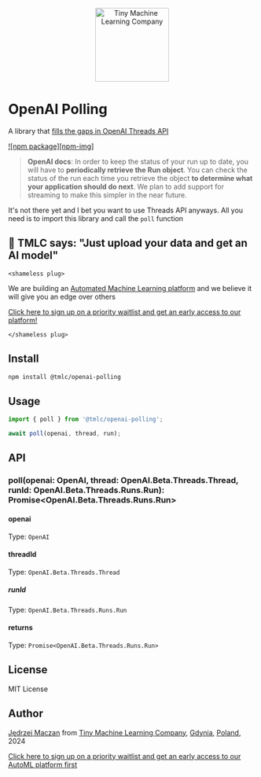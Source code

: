 [<p align="center"><img width="150" src="https://tmlc.pl/logo.jpg" alt="Tiny Machine Learning Company"></p>](https://tmlc.pl)

# OpenAI Polling

A library that [fills the gaps in OpenAI Threads API](https://platform.openai.com/docs/assistants/how-it-works/polling-for-updates)

[![npm package][npm-img]][npm-url]

<!-- [![Build Status][build-img]][build-url]
[![Downloads][downloads-img]][downloads-url]
[![Issues][issues-img]][issues-url]
[![Code Coverage][codecov-img]][codecov-url]
[![Commitizen Friendly][commitizen-img]][commitizen-url]
[![Semantic Release][semantic-release-img]][semantic-release-url] -->

> **OpenAI docs**: In order to keep the status of your run up to date, you will have to **periodically retrieve the Run object**. You can check the status of the run each time you retrieve the object **to determine what your application should do next**. We plan to add support for streaming to make this simpler in the near future.

It's not there yet and I bet you want to use Threads API anyways. All you need is to import this library and call the `poll` function

## 🌸 TMLC says: "Just upload your data and get an AI model"

`<shameless plug>`

We are building an [Automated Machine Learning platform](https://automl.tmlc.pl) and we believe it will give you an edge over others

[Click here to sign up on a priority waitlist and get an early access to our platform!](https://mailchi.mp/1f414e9e32d1/t06qvxkc5z)

`</shameless plug>`

## Install

```bash
npm install @tmlc/openai-polling
```

## Usage

```ts
import { poll } from '@tmlc/openai-polling';

await poll(openai, thread, run);
```

## API

### poll(openai: OpenAI, thread: OpenAI.Beta.Threads.Thread, runId: OpenAI.Beta.Threads.Runs.Run): Promise<OpenAI.Beta.Threads.Runs.Run>

#### openai

Type: `OpenAI`

#### threadId

Type: `OpenAI.Beta.Threads.Thread`

##### runId

Type: `OpenAI.Beta.Threads.Runs.Run`

#### returns

Type: `Promise<OpenAI.Beta.Threads.Runs.Run>`

## License

MIT License

## Author

[Jędrzej Maczan](https://maczan.pl) from [Tiny Machine Learning Company](https://tmlc.pl), [Gdynia](https://en.wikipedia.org/wiki/Gdynia), [Poland](https://en.wikipedia.org/wiki/Poland), 2024

[Click here to sign up on a priority waitlist and get an early access to our AutoML platform first](https://mailchi.mp/1f414e9e32d1/t06qvxkc5z)

<!-- [build-img]:https://github.com/ryansonshine/typescript-npm-package-template/actions/workflows/release.yml/badge.svg
[build-url]:https://github.com/ryansonshine/typescript-npm-package-template/actions/workflows/release.yml
[downloads-img]:https://img.shields.io/npm/dt/typescript-npm-package-template
[downloads-url]:https://www.npmtrends.com/typescript-npm-package-template
[npm-img]:https://img.shields.io/npm/v/typescript-npm-package-template -->

[npm-url]: https://www.npmjs.com/package/@tmlc/openai-polling

<!-- [issues-img]:https://img.shields.io/github/issues/ryansonshine/typescript-npm-package-template
[issues-url]:https://github.com/ryansonshine/typescript-npm-package-template/issues
[codecov-img]:https://codecov.io/gh/ryansonshine/typescript-npm-package-template/branch/main/graph/badge.svg
[codecov-url]:https://codecov.io/gh/ryansonshine/typescript-npm-package-template
[semantic-release-img]:https://img.shields.io/badge/%20%20%F0%9F%93%A6%F0%9F%9A%80-semantic--release-e10079.svg
[semantic-release-url]:https://github.com/semantic-release/semantic-release
[commitizen-img]:https://img.shields.io/badge/commitizen-friendly-brightgreen.svg
[commitizen-url]:http://commitizen.github.io/cz-cli/ -->
